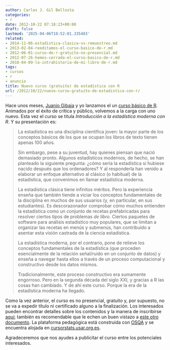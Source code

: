 ```yaml
---
author: Carlos J. Gil Bellosta
categories:
- r
date: 2012-10-22 07:18:23+00:00
draft: false
lastmod: '2025-04-06T18:52:01.335483'
related:
- 2014-11-06-estadistica-clasica-vs-remuestreo.md
- 2013-02-04-reeditamos-el-curso-basico-de-r.md
- 2012-06-01-curso-de-r-gratuito-no-presencial.md
- 2012-07-26-hemos-cerrado-el-curso-basico-de-r.md
- 2018-04-09-la-intrahistoria-de-mi-libro-de-r.md
tags:
- cursos
- r
- anuncio
title: Nuevo curso (gratuito) de estadística con R
url: /2012/10/22/nuevo-curso-gratuito-de-estadistica-con-r/
---
```


Hace unos meses, [Juanjo Gibaja](http://jjgibaja.net/) y yo lanzamos el un [curso básico de R](http://www.datanalytics.com/2012/06/11/hoy-ha-comenzado-el-curso-basico-de-r/). Animados por el éxito de crítica y público, volvemos a la carga con uno nuevo. Esta vez el curso se titula _Introducción a la estadística moderna con R_. Y su presentación es:

>La estadística es una disciplina científica joven: la mayor parte de los conceptos básicos de los que se ocupan los libros de texto tienen apenas 100 años.
>
>Sin embargo, pese a su juventud, hay quienes piensan que nació demasiado pronto. Algunos estadísticos modernos, de hecho, se han planteado la siguiente pregunta: ¿cómo sería la estadística si hubiese nacido después que los ordenadores? Y al responderla han venido a elaborar un enfoque alternativo al clásico (o habitual) de la estadística, que convenimos en llamar estadística moderna.
>
>La estadística clásica tiene infinitos méritos. Pero la experiencia enseña que también tiende a viciar los conceptos fundamentales de la disciplina en muchos de sus usuarios (y, en particular, en sus estudiantes). Es descorazonador comprobar cómo muchos entienden la estadística como un conjunto de recetas prefabricadas para resolver ciertos tipos de problemas _de libro_. Ciertos paquetes de software para análisis estadístico muy populares, que se limitan a organizar las recetas en menús y submenús, han contribuido a asentar esta visión castrada de la ciencia estadística.
>
>La estadística moderna, por el contrario, pone de relieve los conceptos fundamentales de la estadística (que proceden esencialmente de la relación señal/ruido en un conjunto de datos) y enseña a navegar hasta ellos a través de un proceso computacional y constructivo desde los datos mismos.
>
>Tradicionalmente, este proceso constructivo era sumamente engorroso. Pero en la segunda década del siglo XXI, y gracias a R las cosas han cambiado. Y de ahí este curso. Porque la era de la estadística moderna ha llegado.

Como la vez anterior, el curso es no presencial, gratuito y, por supuesto, no se va a expedir título ni certificado alguno a la finalización. Los interesados pueden encontrar detalles sobre los contenidos y la manera de inscribirse [aquí](https://docs.google.com/document/d/164svC1XxP1cpnJeczpZIlIQ2-sAoe0z6d47fDLgtIyM/edit); también es recomendable que le echen un buen vistazo a [este otro documento](https://docs.google.com/document/d/164svC1XxP1cpnJeczpZIlIQ2-sAoe0z6d47fDLgtIyM/edit). La plataforma pedagógica está construida con [OSQA](http://www.osqa.net/) y se encuentra alojada en [cursorstats.usar.org.es](http://cursorstats.usar.org.es/).

Agradeceremos que nos ayudes a publicitar el curso entre los potenciales interesados.